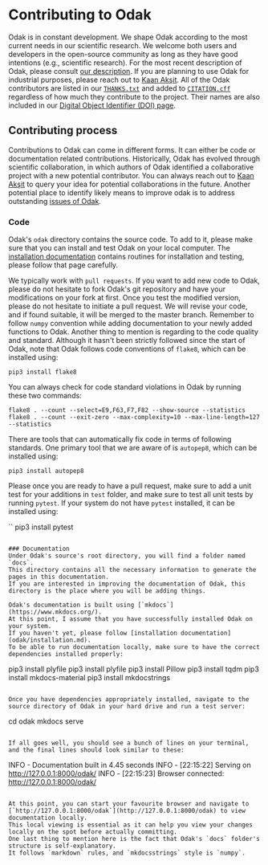 # Contributing to Odak

Odak is in constant development. 
We shape Odak according to the most current needs in our scientific research.
We welcome both users and developers in the open-source community as long as they have good intentions (e.g., scientific research).
For the most recent description of Odak, please consult [our description](odak/beginning.md).
If you are planning to use Odak for industrial purposes, please reach out to [Kaan Akşit](mailto:kaanaksit@kaanaksit.com).
All of the Odak contributors are listed in our [`THANKS.txt`](https://github.com/kunguz/odak/blob/master/THANKS.txt) and added to [`CITATION.cff`](https://github.com/kunguz/odak/blob/master/CITATION.cff) regardless of how much they contribute to the project.
Their names are also included in our [Digital Object Identifier (DOI) page](https://zenodo.org/record/5526684).

## Contributing process
Contributions to Odak can come in different forms.
It can either be code or documentation related contributions.
Historically, Odak has evolved through scientific collaboration, in which authors of Odak identified a collaborative project with a new potential contributor.
You can always reach out to [Kaan Akşit](mailto:kaanaksit@kaanaksit.com) to query your idea for potential collaborations in the future. 
Another potential place to identify likely means to improve odak is to address outstanding [issues of Odak](https://github.com/kunguz/odak/issues).

### Code
Odak's `odak` directory contains the source code. 
To add to it, please make sure that you can install and test Odak on your local computer.
The [installation documentation](odak/installation.md) contains routines for installation and testing, please follow that page carefully.

We typically work with `pull requests`. 
If you want to add new code to Odak, please do not hesitate to fork Odak's git repository and have your modifications on your fork at first.
Once you test the modified version, please do not hesitate to initiate a pull request.
We will revise your code, and if found suitable, it will be merged to the master branch.
Remember to follow `numpy` convention while adding documentation to your newly added functions to Odak.
Another thing to mention is regarding to the code quality and standard.
Although it hasn't been strictly followed since the start of Odak, note that Odak follows code conventions of `flake8`, which can be installed using:

```
pip3 install flake8
```

You can always check for code standard violations in Odak by running these two commands:

```
flake8 . --count --select=E9,F63,F7,F82 --show-source --statistics
flake8 . --count --exit-zero --max-complexity=10 --max-line-length=127 --statistics
```

There are tools that can automatically fix code in terms of following standards.
One primary tool that we are aware of is `autopep8`, which can be installed using:

```
pip3 install autopep8
```

Please once you are ready to have a pull request, make sure to add a unit test for your additions in `test` folder, and make sure to test all unit tests by running `pytest`.
If your system do not have `pytest` installed, it can be installed using:

``
pip3 install pytest
```

### Documentation
Under Odak's source's root directory, you will find a folder named `docs`.
This directory contains all the necessary information to generate the pages in this documentation.
If you are interested in improving the documentation of Odak, this directory is the place where you will be adding things.

Odak's documentation is built using [`mkdocs`](https://www.mkdocs.org/).
At this point, I assume that you have successfully installed Odak on your system.
If you haven't yet, please follow [installation documentation](odak/installation.md).
To be able to run documentation locally, make sure to have the correct dependencies installed properly:

```
pip3 install plyfile
pip3 install plyfile
pip3 install Pillow
pip3 install tqdm
pip3 install mkdocs-material
pip3 install mkdocstrings
```

Once you have dependencies appropriately installed, navigate to the source directory of Odak in your hard drive and run a test server:

```
cd odak
mkdocs serve
```

If all goes well, you should see a bunch of lines on your terminal, and the final lines should look similar to these:

```
INFO     -  Documentation built in 4.45 seconds
INFO     -  [22:15:22] Serving on http://127.0.0.1:8000/odak/
INFO     -  [22:15:23] Browser connected: http://127.0.0.1:8000/odak/
```

At this point, you can start your favourite browser and navigate to [`http://127.0.0.1:8000/odak`](http://127.0.0.1:8000/odak) to view documentation locally.
This local viewing is essential as it can help you view your changes locally on the spot before actually committing.
One last thing to mention here is the fact that Odak's `docs` folder's structure is self-explanatory.
It follows `markdown` rules, and `mkdocsstrings` style is `numpy`.
